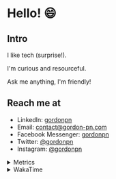# Hello! 😄

## Intro

I like tech (surprise!).

I'm curious and resourceful.

Ask me anything, I'm friendly!

## Reach me at

- LinkedIn: [gordonpn](https://www.linkedin.com/in/gordonpn/)
- Email: [contact@gordon-pn.com](mailto:contact@gordon-pn.com)
- Facebook Messenger: [gordonpn](https://www.messenger.com/t/Gordonpn)
- Twitter: [@gordonpn](https://twitter.com/Gordonpn)
- Instagram: [@gordonpn](https://www.instagram.com/gordonpn/)

<details>
  <summary>Metrics</summary>

  <img align="center" src="https://github.com/gordonpn/gordonpn/blob/master/github-metrics.svg" alt="GitHub Metrics">

</details>

<details>
  <summary>WakaTime</summary>

  <!--START_SECTION:waka-->
📊 **This Week I Spent My Time On** 

```text
💬 Programming Languages: 
Java                     6 hrs 46 mins       ███████████████░░░░░░░░░░   58.04 % 
Brazil Dependency Config 2 hrs 14 mins       █████░░░░░░░░░░░░░░░░░░░░   19.17 % 
XML                      2 hrs 6 mins        █████░░░░░░░░░░░░░░░░░░░░   18.05 % 
Bash                     21 mins             █░░░░░░░░░░░░░░░░░░░░░░░░   03.09 % 
YAML                     3 mins              ░░░░░░░░░░░░░░░░░░░░░░░░░   00.54 % 

🔥 Editors: 
IntelliJ IDEA            11 hrs 18 mins      ████████████████████████░   96.92 % 
VS Code                  21 mins             █░░░░░░░░░░░░░░░░░░░░░░░░   03.08 % 
```


 Last Updated on 18/09/2024 16:24:54 UTC
<!--END_SECTION:waka-->
</details>
